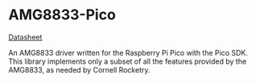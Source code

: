 # AMG8833-Pico

[Datasheet](https://cdn-learn.adafruit.com/assets/assets/000/043/261/original/Grid-EYE_SPECIFICATIONS%28Reference%29.pdf?1498680225)

An AMG8833 driver written for the Raspberry Pi Pico with the Pico SDK. This library implements only a subset of all the features provided by the AMG8833, as needed by Cornell Rocketry.